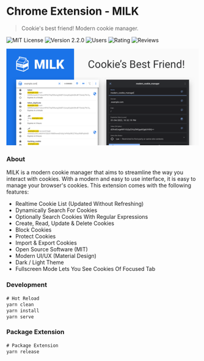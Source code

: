 # Chrome Extension - MILK
> Cookie's best friend! Modern cookie manager.

![MIT License](https://img.shields.io/badge/License-MIT-yellow.svg?style=for-the-badge&color=1A73E8)
![Version 2.2.0](https://img.shields.io/badge/Version-2.2.0-yellow.svg?style=for-the-badge&color=1A73E8)
![Users](https://img.shields.io/chrome-web-store/d/haipckejfdppjfblgondaakgckohcihp.svg?style=for-the-badge&color=1A73E8)
![Rating](https://img.shields.io/chrome-web-store/rating/haipckejfdppjfblgondaakgckohcihp.svg?style=for-the-badge&color=1A73E8)
![Reviews](https://img.shields.io/chrome-web-store/rating-count/haipckejfdppjfblgondaakgckohcihp.svg?style=for-the-badge&color=1A73E8)

![screenshot](assets/images/github-banner.png)

### About

MILK is a modern cookie manager that aims to streamline the way you interact with cookies. With a modern and easy to use interface, it is easy to manage your browser's cookies. This extension comes with the following features:

- Realtime Cookie List (Updated Without Refreshing)
- Dynamically Search For Cookies
- Optionally Search Cookies With Regular Expressions
- Create, Read, Update & Delete Cookies
- Block Cookies
- Protect Cookies
- Import & Export Cookies
- Open Source Software (MIT)
- Modern UI/UX (Material Design)
- Dark / Light Theme
- Fullscreen Mode Lets You See Cookies Of Focused Tab

### Development

```shell
# Hot Reload
yarn clean
yarn install
yarn serve
```

### Package Extension

```shell
# Package Extension
yarn release
```
